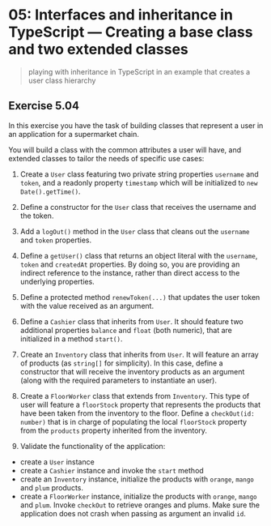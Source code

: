 # 05: Interfaces and inheritance in TypeScript &mdash; Creating a base class and two extended classes
> playing with inheritance in TypeScript in an example that creates a user class hierarchy

## Exercise 5.04

In this exercise you have the task of building classes that represent a user in an application for a supermarket chain.

You will build a class with the common attributes a user will have, and extended classes to tailor the needs of specific use cases:

1. Create a `User` class featuring two private string properties `username` and `token`, and a readonly property `timestamp` which will be initialized to `new Date().getTime()`.

2. Define a constructor for the `User` class that receives the username and the token.

3. Add a `logOut()` method in the `User` class that cleans out the `username` and `token` properties.

4. Define a `getUser()` class that returns an object literal with the `username`, `token` and `createdAt` properties. By doing so, you are providing an indirect reference to the instance, rather than direct access to the underlying properties.

5. Define a protected method `renewToken(...)` that updates the user token with the value received as an argument.

6. Define a `Cashier` class that inherits from `User`. It should feature two additional properties `balance` and `float` (both numeric), that are initialized in a method `start()`.

7. Create an `Inventory` class that inherits from `User`. It will feature an array of products (as `string[]` for simplicity). In this case, define a constructor that will receive the inventory products as an argument (along with the required parameters to instantiate an user).

8. Create a `FloorWorker` class that extends from `Inventory`. This type of user will feature a `floorStock` property that represents the products that have been taken from the inventory to the floor. Define a `checkOut(id: number)` that is in charge of populating the local `floorStock` property from the `products` property inherited from the inventory.

9. Validate the functionality of the application:
  + create a `User` instance
  + create a `Cashier` instance and invoke the `start` method
  + create an `Inventory` instance, initialize the products with `orange`, `mango` and `plum` products.
  + create a `FloorWorker` instance, initialize the products with `orange`, `mango` and `plum`. Invoke `checkOut` to retrieve oranges and plums. Make sure the application does not crash when passing as argument an invalid `id`.